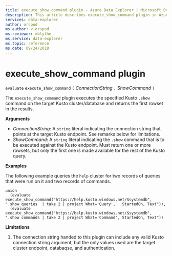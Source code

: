 ```yaml
---
title: execute_show_command plugin - Azure Data Explorer | Microsoft Docs
description: This article describes execute_show_command plugin in Azure Data Explorer.
services: data-explorer
author: orspod
ms.author: v-orspod
ms.reviewer: mblythe
ms.service: data-explorer
ms.topic: reference
ms.date: 09/24/2018
---
```

# execute_show_command plugin

  `evaluate` `execute_show_command` `(` *ConnectionString* `,` *ShowCommand* `)`

The `execute_show_command` plugin executes the specified Kusto `.show` command
on the target Kusto cluster/database
and returns the first rowset in the results.

**Arguments**

* *ConnectionString*: A `string` literal indicating the connection string that
  points at the target Kusto endpoint. See remarks below for limitations.
* *ShowCommand*: A `string` literal indicating the `.show` command that is to be executed
  against the Kusto endpoint. Must return one or more rowsets, but only the
  first one is made available for the rest of the Kusto query.

**Examples**

The following example queries the `help` cluster for two records of queries
that were run on it and two records of commands.

```
union
  (evaluate execute_show_command("https://help.kusto.windows.net/$systemdb", ".show queries  | take 2 | project What='Query',   StartedOn, Text")),
  (evaluate execute_show_command("https://help.kusto.windows.net/$systemdb", ".show commands | take 2 | project What='Command', StartedOn, Text"))
```

**Limitations**

1. The connection string handed to this plugin can include any valid Kusto
   connection string argument, but the only values used are the target cluster
   endpoint, databaqse, and authentication.